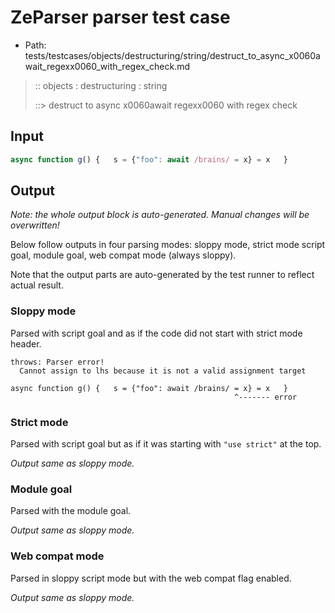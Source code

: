 # ZeParser parser test case

- Path: tests/testcases/objects/destructuring/string/destruct_to_async_x0060await_regexx0060_with_regex_check.md

> :: objects : destructuring : string
>
> ::> destruct to async x0060await regexx0060 with regex check

## Input


`````js
async function g() {   s = {"foo": await /brains/ = x} = x   }
`````

## Output

_Note: the whole output block is auto-generated. Manual changes will be overwritten!_

Below follow outputs in four parsing modes: sloppy mode, strict mode script goal, module goal, web compat mode (always sloppy).

Note that the output parts are auto-generated by the test runner to reflect actual result.

### Sloppy mode

Parsed with script goal and as if the code did not start with strict mode header.

`````
throws: Parser error!
  Cannot assign to lhs because it is not a valid assignment target

async function g() {   s = {"foo": await /brains/ = x} = x   }
                                                  ^------- error
`````

### Strict mode

Parsed with script goal but as if it was starting with `"use strict"` at the top.

_Output same as sloppy mode._

### Module goal

Parsed with the module goal.

_Output same as sloppy mode._

### Web compat mode

Parsed in sloppy script mode but with the web compat flag enabled.

_Output same as sloppy mode._

